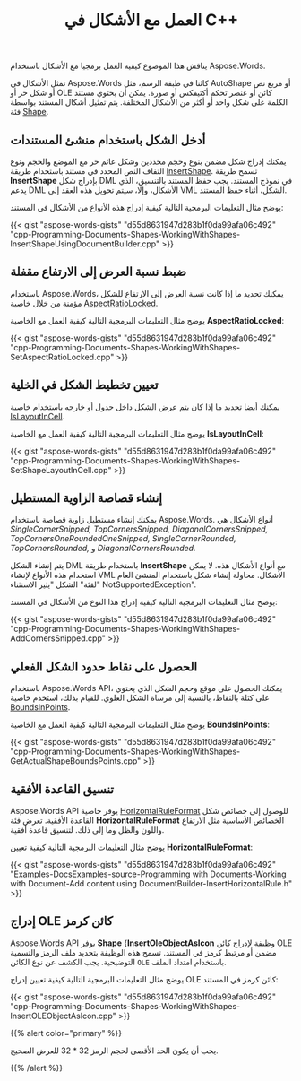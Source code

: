 ﻿---
title: العمل مع الأشكال في C++
second_title: Aspose.Words ل C++
articleTitle: العمل مع الأشكال
linktitle: العمل مع الأشكال
type: docs
description: "مقدمة في تشكيل لغة الترميز، وإنشاء أشكال من أنواع مختلفة باستخدام C++."
weight: 280
url: /ar/cpp/working-with-shapes/
---

يناقش هذا الموضوع كيفية العمل برمجيا مع الأشكال باستخدام Aspose.Words.

تمثل الأشكال في Aspose.Words كائنا في طبقة الرسم، مثل AutoShape أو مربع نص أو شكل حر أو OLE كائن أو عنصر تحكم أكتيفكس أو صورة. يمكن أن يحتوي مستند الكلمة على شكل واحد أو أكثر من الأشكال المختلفة. يتم تمثيل أشكال المستند بواسطة فئة [Shape](https://reference.aspose.com/words/cpp/aspose.words.drawing/shape/).

## أدخل الشكل باستخدام منشئ المستندات

يمكنك إدراج شكل مضمن بنوع وحجم محددين وشكل عائم حر مع الموضع والحجم ونوع التفاف النص المحدد في مستند باستخدام طريقة [InsertShape](https://reference.aspose.com/words/cpp/aspose.words/documentbuilder/insertshape/). تسمح طريقة **InsertShape** بإدراج شكل DML في نموذج المستند. يجب حفظ المستند بالتنسيق، الذي يدعم DML الأشكال، وإلا، سيتم تحويل هذه العقد إلى VML الشكل، أثناء حفظ المستند.

يوضح مثال التعليمات البرمجية التالية كيفية إدراج هذه الأنواع من الأشكال في المستند:

{{< gist "aspose-words-gists" "d55d8631947d283b1f0da99afa06c492" "cpp-Programming-Documents-Shapes-WorkingWithShapes-InsertShapeUsingDocumentBuilder.cpp" >}}

## ضبط نسبة العرض إلى الارتفاع مقفلة

باستخدام Aspose.Words، يمكنك تحديد ما إذا كانت نسبة العرض إلى الارتفاع للشكل مؤمنة من خلال خاصية [AspectRatioLocked](https://reference.aspose.com/words/cpp/aspose.words.drawing/shapebase/get_aspectratiolocked/).

يوضح مثال التعليمات البرمجية التالية كيفية العمل مع الخاصية **AspectRatioLocked**:

{{< gist "aspose-words-gists" "d55d8631947d283b1f0da99afa06c492" "cpp-Programming-Documents-Shapes-WorkingWithShapes-SetAspectRatioLocked.cpp" >}}

## تعيين تخطيط الشكل في الخلية

يمكنك أيضا تحديد ما إذا كان يتم عرض الشكل داخل جدول أو خارجه باستخدام خاصية [IsLayoutInCell](https://reference.aspose.com/words/cpp/aspose.words.drawing/shapebase/get_islayoutincell/).

يوضح مثال التعليمات البرمجية التالية كيفية العمل مع الخاصية **IsLayoutInCell**:

{{< gist "aspose-words-gists" "d55d8631947d283b1f0da99afa06c492" "cpp-Programming-Documents-Shapes-WorkingWithShapes-SetShapeLayoutInCell.cpp" >}}

## إنشاء قصاصة الزاوية المستطيل

يمكنك إنشاء مستطيل زاوية قصاصة باستخدام Aspose.Words. أنواع الأشكال هي *SingleCornerSnipped, TopCornersSnipped, DiagonalCornersSnipped, TopCornersOneRoundedOneSnipped, SingleCornerRounded, TopCornersRounded,* و *DiagonalCornersRounded.*

يتم إنشاء الشكل DML باستخدام طريقة **InsertShape** مع أنواع الأشكال هذه. لا يمكن استخدام هذه الأنواع لإنشاء VML الأشكال. محاولة إنشاء شكل باستخدام المنشئ العام لفئة" الشكل "يثير الاستثناء" NotSupportedException".

يوضح مثال التعليمات البرمجية التالية كيفية إدراج هذا النوع من الأشكال في المستند:

{{< gist "aspose-words-gists" "d55d8631947d283b1f0da99afa06c492" "cpp-Programming-Documents-Shapes-WorkingWithShapes-AddCornersSnipped.cpp" >}}

## الحصول على نقاط حدود الشكل الفعلي

باستخدام Aspose.Words API، يمكنك الحصول على موقع وحجم الشكل الذي يحتوي على كتلة بالنقاط، بالنسبة إلى مرساة الشكل العلوي. للقيام بذلك، استخدم خاصية [BoundsInPoints](https://reference.aspose.com/words/cpp/aspose.words.drawing/shapebase/get_boundsinpoints/).

يوضح مثال التعليمات البرمجية التالية كيفية العمل مع الخاصية **BoundsInPoints**:

{{< gist "aspose-words-gists" "d55d8631947d283b1f0da99afa06c492" "cpp-Programming-Documents-Shapes-WorkingWithShapes-GetActualShapeBoundsPoints.cpp" >}}

## تنسيق القاعدة الأفقية

Aspose.Words API يوفر خاصية [HorizontalRuleFormat](https://reference.aspose.com/words/cpp/aspose.words.drawing/shape/get_horizontalruleformat/) للوصول إلى خصائص شكل القاعدة الأفقية. تعرض فئة **HorizontalRuleFormat** الخصائص الأساسية مثل الارتفاع واللون والظل وما إلى ذلك. لتنسيق قاعدة أفقية.

يوضح مثال التعليمات البرمجية التالية كيفية تعيين **HorizontalRuleFormat**:

{{< gist "aspose-words-gists" "d55d8631947d283b1f0da99afa06c492" "Examples-DocsExamples-source-Programming with Documents-Working with Document-Add content using DocumentBuilder-InsertHorizontalRule.h" >}}

## إدراج OLE كائن كرمز

Aspose.Words API يوفر **Shape** {**InsertOleObjectAsIcon** وظيفة لإدراج كائن OLE مضمن أو مرتبط كرمز في المستند. تسمح هذه الوظيفة بتحديد ملف الرمز والتسمية التوضيحية. يجب الكشف عن نوع الكائن `OLE` باستخدام امتداد الملف.

يوضح مثال التعليمات البرمجية التالية كيفية تعيين إدراج OLE كائن كرمز في المستند:

{{< gist "aspose-words-gists" "d55d8631947d283b1f0da99afa06c492" "cpp-Programming-Documents-Shapes-WorkingWithShapes-InsertOLEObjectAsIcon.cpp" >}}

{{% alert color="primary" %}}

يجب أن يكون الحد الأقصى لحجم الرمز 32 * 32 للعرض الصحيح.

{{% /alert %}}
